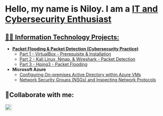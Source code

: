 <h1>Hello, my name is Niloy. I am a <a href="//linkedin.com/in/niloy-mridul">IT and Cybersecurity Enthusiast</h1>

<h2>👨‍💻 Information Technology Projects:</h2>

- <b>Packet Flooding & Packet Detection (Cybersecurity Practice)</b>
  - [Part 1 - VirtualBox - Prerequisite & Installation](https://github.com/niloymridul/virtualbox-prereqs)
  - [Part 2 - Kali Linux, Nmap, & Wireshark - Packet Detection](https://github.com/niloymridul/klmwdetect)
  - [Part 3 - Hping3 - Packet Flooding](https://github.com/niloymridul/hpingflood)
- <b>Microsoft Azure</b>
  - [Configuring On-premises Active Directory within Azure VMs](https://github.com/niloymridul/configure-ad)
  - [Network Security Groups (NSGs) and Inspecting Network Protocols](https://github.com/niloymridul/azure-network-protocols)

<h2>🤳Collaborate with me:</h2>


[<img align="left" alt="Niloy | LinkedIn" width="22px" src="https://cdn.jsdelivr.net/npm/simple-icons@v3/icons/linkedin.svg" />][linkedin]

[linkedin]: www.linkedin.com/in/niloy-mridul

